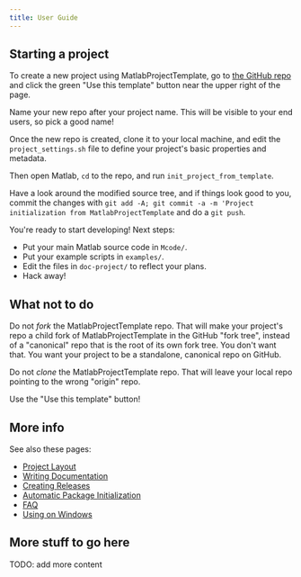 ```yaml
---
title: User Guide
---
```


## Starting a project

To create a new project using MatlabProjectTemplate, go to [the GitHub repo](https://github.com/janklab/MatlabProjectTemplate) and click the green "Use this template" button near the upper right of the page.

Name your new repo after your project name. This will be visible to your end users, so pick a good name!

Once the new repo is created, clone it to your local machine, and edit the `project_settings.sh` file to define your project's basic properties and metadata.

Then open Matlab, `cd` to the repo, and run `init_project_from_template`.

Have a look around the modified source tree, and if things look good to you, commit the changes with `git add -A; git commit -a -m 'Project initialization from MatlabProjectTemplate` and do a `git push`.

You're ready to start developing! Next steps:

* Put your main Matlab source code in `Mcode/`.
* Put your example scripts in `examples/`.
* Edit the files in `doc-project/` to reflect your plans.
* Hack away!

## What not to do

Do not _fork_ the MatlabProjectTemplate repo. That will make your project's repo a child fork of MatlabProjectTemplate in the GitHub "fork tree", instead of a "canonical" repo that is the root of its own fork tree. You don't want that. You want your project to be a standalone, canonical repo on GitHub.

Do not _clone_ the MatlabProjectTemplate repo. That will leave your local repo pointing to the wrong "origin" repo.

Use the "Use this template" button!

## More info

See also these pages:

* [Project Layout](ProjectLayout.html)
* [Writing Documentation](WritingDocumentation.html)
* [Creating Releases](Releasing.html)
* [Automatic Package Initialization](AutoInitialization.html)
* [FAQ](FAQ.html)
* [Using on Windows](Windows.html)

## More stuff to go here

TODO: add more content
